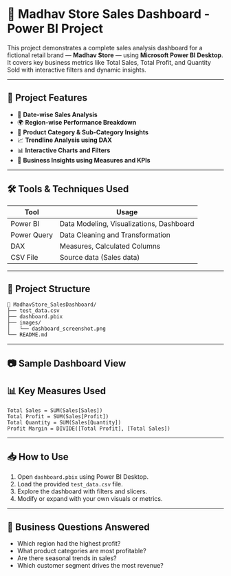 
# 🧾 Madhav Store Sales Dashboard - Power BI Project

This project demonstrates a complete sales analysis dashboard for a fictional retail brand — **Madhav Store** — using **Microsoft Power BI Desktop**. It covers key business metrics like Total Sales, Total Profit, and Quantity Sold with interactive filters and dynamic insights.

---

## 📌 Project Features

- 📅 **Date-wise Sales Analysis**
- 🌍 **Region-wise Performance Breakdown**
- 🧺 **Product Category & Sub-Category Insights**
- 📈 **Trendline Analysis using DAX**
- 📊 **Interactive Charts and Filters**
- 🧠 **Business Insights using Measures and KPIs**

---

## 🛠️ Tools & Techniques Used

| Tool       | Usage                                   |
|------------|------------------------------------------|
| Power BI   | Data Modeling, Visualizations, Dashboard |
| Power Query| Data Cleaning and Transformation         |
| DAX        | Measures, Calculated Columns             |
| CSV File   | Source data (Sales data)                 |

---

## 📂 Project Structure

```
📁 MadhavStore_SalesDashboard/
├── test_data.csv
├── dashboard.pbix
├── images/
│   └── dashboard_screenshot.png
└── README.md
```

---

## 📷 Sample Dashboard View

## 📊 Key Measures Used

```DAX
Total Sales = SUM(Sales[Sales])
Total Profit = SUM(Sales[Profit])
Total Quantity = SUM(Sales[Quantity])
Profit Margin = DIVIDE([Total Profit], [Total Sales])
```

---

## 📥 How to Use

1. Open `dashboard.pbix` using Power BI Desktop.
2. Load the provided `test_data.csv` file.
3. Explore the dashboard with filters and slicers.
4. Modify or expand with your own visuals or metrics.

---

## 🧠 Business Questions Answered

- Which region had the highest profit?
- What product categories are most profitable?
- Are there seasonal trends in sales?
- Which customer segment drives the most revenue?

